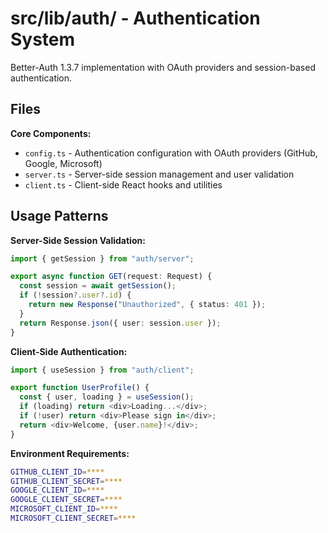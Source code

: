 # src/lib/auth/ - Authentication System

Better-Auth 1.3.7 implementation with OAuth providers and session-based authentication.

## Files

**Core Components:**
- `config.ts` - Authentication configuration with OAuth providers (GitHub, Google, Microsoft)
- `server.ts` - Server-side session management and user validation
- `client.ts` - Client-side React hooks and utilities

## Usage Patterns

**Server-Side Session Validation:**
```typescript
import { getSession } from "auth/server";

export async function GET(request: Request) {
  const session = await getSession();
  if (!session?.user?.id) {
    return new Response("Unauthorized", { status: 401 });
  }
  return Response.json({ user: session.user });
}
```

**Client-Side Authentication:**
```typescript
import { useSession } from "auth/client";

export function UserProfile() {
  const { user, loading } = useSession();
  if (loading) return <div>Loading...</div>;
  if (!user) return <div>Please sign in</div>;
  return <div>Welcome, {user.name}!</div>;
}
```

**Environment Requirements:**
```bash
GITHUB_CLIENT_ID=****
GITHUB_CLIENT_SECRET=****
GOOGLE_CLIENT_ID=****
GOOGLE_CLIENT_SECRET=****
MICROSOFT_CLIENT_ID=****
MICROSOFT_CLIENT_SECRET=****
```